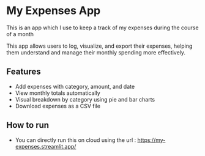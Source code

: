 # My Expenses App
This is an app which I use to keep a track of my expenses during the course of a month

This app allows users to log, visualize, and export their expenses, helping them understand and manage their monthly spending more effectively.


## Features

- Add expenses with category, amount, and date
- View monthly totals automatically
- Visual breakdown by category using pie and bar charts
- Download expenses as a CSV file

## How to run
- You can directly run this on cloud using the url : https://my-expenses.streamlit.app/





